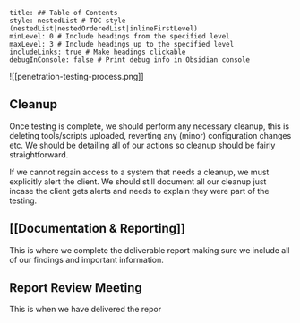 ```table-of-contents
title: ## Table of Contents
style: nestedList # TOC style (nestedList|nestedOrderedList|inlineFirstLevel)
minLevel: 0 # Include headings from the specified level
maxLevel: 3 # Include headings up to the specified level
includeLinks: true # Make headings clickable
debugInConsole: false # Print debug info in Obsidian console
```

![[penetration-testing-process.png]]

## Cleanup
Once testing is complete, we should perform any necessary cleanup, this is deleting tools/scripts uploaded, reverting any (minor) configuration changes etc. We should be detailing all of our actions so cleanup should be fairly straightforward.

If we cannot regain access to a system that needs a cleanup, we must explicitly alert the client. We should still document all our cleanup just incase the client gets alerts and needs to explain they were part of the testing.

## [[Documentation & Reporting]]
This is where we complete the deliverable report making sure we include all of our findings and important information.

## Report Review Meeting
This is when we have delivered the repor